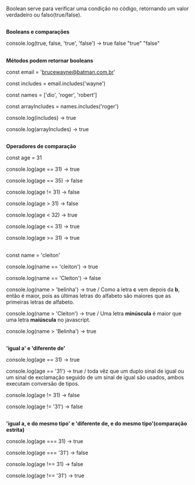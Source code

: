 Boolean serve para verificar uma condição no código, retornando um valor verdadeiro ou falso(true/false).

##
**Booleans e comparações**

console.log(true, false, 'true', 'false') -> true false "true" "false"

##
**Métodos podem retornar booleans**

const email = 'brucewayne@batman.com.br'

const includes = email.includes('wayne')

const names = ['dio', 'roger', 'robert']

const arrayIncludes = names.includes('roger')

console.log(includes) -> true

console.log(arrayIncludes) -> true

##
**Operadores de comparação**

const age = 31

console.log(age == 31) -> true

console.log(age == 35) -> false

console.log(age != 31) -> false

console.log(age > 31) -> false

console.log(age < 32) -> true

console.log(age <= 31) -> true

console.log(age >= 31) -> true
##
const name = 'cleiton'

console.log(name == 'cleiton') -> true

console.log(name == 'Cleiton') -> false

console.log(name > 'belinha') -> true / Como a letra **c** vem depois da **b**, então é maior, pois as últimas letras do alfabeto são maiores que as primeiras letras de alfabeto.

console.log(name > 'Cleiton') -> true / Uma letra **minúscula** é maior que uma letra **maiúscula** no javascript.

console.log(name > 'Belinha') -> true

##
**'igual a' e 'diferente de'**

console.log(age == 31) -> true

console.log(age == '31') -> true / toda vêz que um duplo sinal de igual ou um sinal de exclamação seguido de um sinal de igual são usados, ambos executam conversão de tipos.

console.log(age != 31) -> false

console.log(age != '31') -> false

##
**'igual a, e do mesmo tipo' e 'diferente de, e do mesmo tipo'(comparação estrita)**

console.log(age === 31) -> true

console.log(age === '31') -> false 

console.log(age !== 31) -> false

console.log(age !== '31') -> true